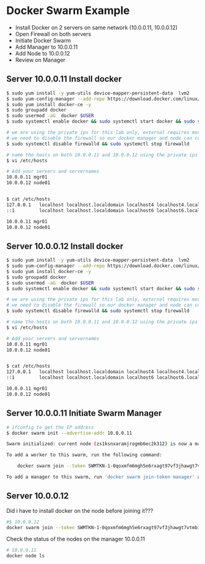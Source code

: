 # Docker Swarm Example

- Install Docker on 2 servers on same network (10.0.0.11, 10.0.0.12)
- Open Firewall on both servers
- Initiate Docker Swarm
- Add Manager to 10.0.0.11
- Add Node to 10.0.0.12
- Review on Manager

## Server 10.0.0.11 Install docker

```bash
$ sudo yum install -y yum-utils device-mapper-persistent-data  lvm2
$ sudo yum-config-manager --add-repo https://download.docker.com/linux/centos/docker-ce.repo
$ sudo yum install docker-ce -y
$ sudo groupadd docker
$ sudo usermod -aG  docker $USER
$ sudo systemctl enable docker && sudo systemctl start docker && sudo systemctl status docker

# we are using the private ips for this lab only, external requires more work
# we need to disable the firewall so our docker manager and node can communicate.
$ sudo systemctl disable firewalld && sudo systemctl stop firewalld

# name the hosts on both 10.0.0.11 and 10.0.0.12 using the private ips
$ vi /etc/hosts

# Add your servers and servernames
10.0.0.11 mgr01
10.0.0.12 node01


$ cat /etc/hosts
127.0.0.1   localhost localhost.localdomain localhost4 localhost4.localdomain4
::1         localhost localhost.localdomain localhost6 localhost6.localdomain6

10.0.0.11 mgr01
10.0.0.12 node01
```

## Server 10.0.0.12 Install docker

```bash
$ sudo yum install -y yum-utils device-mapper-persistent-data  lvm2
$ sudo yum-config-manager --add-repo https://download.docker.com/linux/centos/docker-ce.repo
$ sudo yum install docker-ce -y
$ sudo groupadd docker
$ sudo usermod -aG  docker $USER
$ sudo systemctl enable docker && sudo systemctl start docker && sudo systemctl status docker

# we are using the private ips for this lab only, external requires more work
# we need to disable the firewall so our docker manager and node can communicate.
$ sudo systemctl disable firewalld && sudo systemctl stop firewalld

# name the hosts on both 10.0.0.11 and 10.0.0.12 using the private ips
$ vi /etc/hosts

# Add your servers and servernames
10.0.0.11 mgr01
10.0.0.12 node01


$ cat /etc/hosts
127.0.0.1   localhost localhost.localdomain localhost4 localhost4.localdomain4
::1         localhost localhost.localdomain localhost6 localhost6.localdomain6

10.0.0.11 mgr01
10.0.0.12 node01
```

## Server 10.0.0.11 Initiate Swarm Manager

```bash
# ifconfig to get the IP address
$ docker swarm init --advertise-addr 10.0.0.11

Swarm initialized: current node (zs1ksnxaramjrogmb6ec2k312) is now a manager.

To add a worker to this swarm, run the following command:

    docker swarm join --token SWMTKN-1-0qoxmfm6mgh5e6rxagt97vf3jhawgt7vtmbiyyutv5xd7qmjle-2wcu7pibtr8e43617ejm93vxw 10.0.0.11:2377

To add a manager to this swarm, run 'docker swarm join-token manager' and follow the instructions.
```

## Server 10.0.0.12

Did i have to install docker on the node before joining it???

```bash
#$ 10.0.0.12
docker swarm join --token SWMTKN-1-0qoxmfm6mgh5e6rxagt97vf3jhawgt7vtmbiyyutv5xd7qmjle-2wcu7pibtr8e43617ejm93vxw 10.0.0.11:2377

```

Check the status of the nodes on the manager 10.0.0.11

```bash
# 10.0.0.11
docker node ls

```
